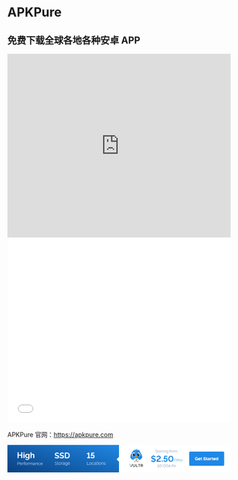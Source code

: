 # APKPure

## 免费下载全球各地各种安卓 APP

<iframe width="100%" height="415" src="https://www.youtube.com/embed/8d2fXLzrw0U" frameborder="0" allow="accelerometer; autoplay; encrypted-media; gyroscope; picture-in-picture" allowfullscreen></iframe>
<iframe width="100%" height="415" src="//player.bilibili.com/player.html?aid=242990158&bvid=BV1we411x7ct&cid=183035673&page=1" scrolling="no" border="0" frameborder="no" framespacing="0" allowfullscreen="true"> </iframe>

APKPure 官网：https://apkpure.com

<a href="https://www.vultr.com/?ref=8948199-8H">![](../images/banner_1.png)</a>
